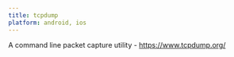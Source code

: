 ```yaml
---
title: tcpdump
platform: android, ios
---
```


A command line packet capture utility - <https://www.tcpdump.org/>